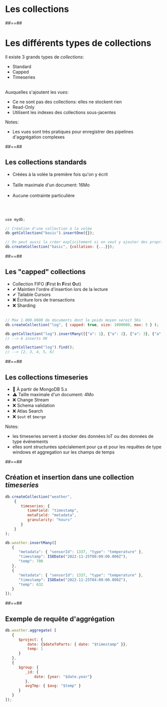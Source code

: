 <!-- .slide: class="transition underline"-->
# Les collections

##==##
<!-- .slide -->

# Les différents types de collections

Il existe 3 grands types de *collections*:

* Standard
* Capped
* Timeseries
<br/><br/>

Auxquelles s'ajoutent les *vues*:
* Ce ne sont pas des collections: elles ne stockent rien
* Read-Only
* Utilisent les indexes des collections sous-jacentes

Notes:
* Les vues sont très pratiques pour enregistrer des pipelines d'aggrégation complexes

##==##
<!-- .slide class="with-code"-->

## Les collections standards

* Créées à la volée la première fois qu'on y écrit<br/><br/>
* Taille maximale d'un document: 16Mo<br/><br/>
* Aucune contrainte particulière

<br/><br/>

```javascript
use mydb;

// Création d'une collection à la volée
db.getCollection("basic").insertOne({});

// On peut aussi la créer explicitement si on veut y ajouter des propriétés
db.createCollection("basic", {collation: {...}});
```

##==##
<!-- .slide: class="with-code"-->

## Les "capped" collections

* Collection FIFO (**F**irst **I**n  **F**irst **O**ut)
* ✔ Maintien l'ordre d'insertion lors de la lecture
* ✔ Tailable Cursors
* ❌ Écriture lors de transactions
* ❌ Sharding<br/><br/>

```javascript
// Max 1.000.0000 de documents dont le poids moyen serait 5Ko
db.createCollection("log", { capped: true, size: 1000000, max: 5 } );

db.getCollection("log").insertMany([{"a": 1}, {"a": 2}, {"a": 3}, {"a": 4}, {"a": 5}, {"a": 6}]);
// --> 6 inserts OK

db.getCollection("log").find();
// --> [2, 3, 4, 5, 6]
```

##==##
<!-- .slide -->

## Les collections timeseries

* 🏁 À partir de MongoDB 5.x
* ⚠️ Taille maximale d'un document: 4Mo
* ❌ Change Stream
* ❌ Schema validation 
* ❌ Atlas Search
* ❌ `$out` et `$merge`

Notes:
- les timeseries servent à stocker des données IoT ou des données de type événements
- elles sont structurées spécialement pour ça et pour les requêtes de type windows et aggregation sur les champs de temps


##==##
<!-- .slide: class="with-code"-->

## Création et insertion dans une collection *timeseries*

```javascript
db.createCollection("weather",
    {
       timeseries: {
          timeField: "timestamp",
          metaField: "metadata",
          granularity: "hours"
       }
    }
);

db.weather.insertMany([
   {
      "metadata": { "sensorId": 1337, "type": "temperature" },
      "timestamp": ISODate("2022-11-25T08:00:00.000Z"),
      "temp": 700
   },
   {
      "metadata": { "sensorId": 1337, "type": "temperature" },
      "timestamp": ISODate("2022-11-25T04:00:00.000Z"),
      "temp": 632
   }
]);
```
<!-- .element: class="full-height" -->


##==##
<!-- .slide: class="with-code"-->

## Exemple de requête d'aggrégation

```javascript
db.weather.aggregate( [
   {
      $project: {
          date: {$dateToParts: { date: "$timestamp" }},
          temp: 1
      }
   },
   {
      $group: {
         _id: {
             date: {year: "$date.year"}
         },
         avgTmp: { $avg: "$temp" }
      }
   }
]);
```
<!-- .element: class="max-height" -->